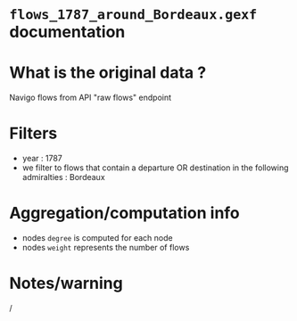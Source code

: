 
`flows_1787_around_Bordeaux.gexf` documentation
===

# What is the original data ? 

Navigo flows from API "raw flows" endpoint

# Filters

- year : 1787
- we filter to flows that contain a departure OR destination in the following admiralties : Bordeaux

# Aggregation/computation info

- nodes `degree` is computed for each node
- nodes `weight` represents the number of flows

# Notes/warning

/
